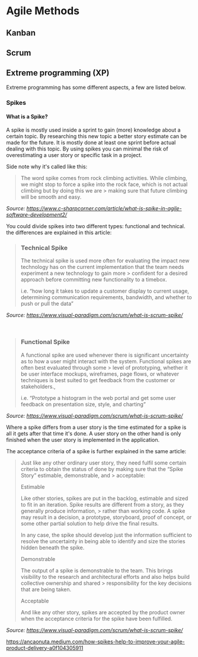 # Agile Methods

## Kanban

## Scrum

## Extreme programming (XP)

Extreme programming has some different aspects, a few are listed below.

### Spikes

#### What is a Spike?
A spike is mostly used inside a sprint to gain (more) knowledge about a certain topic. By researching this new topic a better story estimate can be made for the future. It is mostly done at least one sprint before actual dealing with this topic. By using spikes you can minimal the risk of overestimating a user story or specific task in a project.

Side note why it's called like this:

> The word spike comes from rock climbing activities. While climbing, we might stop to force a spike into the rock face, which is not actual climbing but by doing this we are   > making sure that future climbing will be smooth and easy.


<i> Source: https://www.c-sharpcorner.com/article/what-is-spike-in-agile-software-development2/ </i>

You could divide spikes into two different types: functional and technical. the differences are explained in this article:

> <h3>Technical Spike</h3>
> The technical spike is used more often for evaluating the impact new technology has on the current implementation that the team needs experiment a new technology to gain more   > confident for a desired approach before committing new functionality to a timebox.
> 
> i.e. “how long it takes to update a customer display to current usage, determining communication requirements, bandwidth, and whether to push or pull the data”

<i> Source: https://www.visual-paradigm.com/scrum/what-is-scrum-spike/ </i>

<br>

> <h3>Functional Spike</h3>
> A functional spike are used whenever there is significant uncertainty as to how a user might interact with the system. Functional spikes are often best evaluated through some   > level of prototyping, whether it be user interface mockups, wireframes, page flows, or whatever techniques is best suited to get feedback from the customer or stakeholders.,
> 
> i.e. “Prototype a histogram in the web portal and get some user feedback on presentation size, style, and charting”

<i> Source: https://www.visual-paradigm.com/scrum/what-is-scrum-spike/ </i>

Where a spike differs from a user story is the time estimated for a spike is all it gets after that time it's done. A user story on the other hand is only finished when the user story is implemented in the application.


The acceptance criteria of a spike is further explained in the same article:

> Just like any other ordinary user story, they need fulfil some certain criteria to obtain the status of done by making sure that the “Spike Story” estimable, demonstrable, and > acceptable:
>
> Estimable
>
> Like other stories, spikes are put in the backlog, estimable and sized to fit in an iteration. Spike results are different from a story, as they generally produce information, > rather than working code. A spike may result in a decision, a prototype, storyboard, proof of concept, or some other partial solution to help drive the final results.
>
> In any case, the spike should develop just the information sufficient to resolve the uncertainty in being able to identify and size the stories hidden beneath the spike.
> 
> Demonstrable
> 
> The output of a spike is demonstrable to the team. This brings visibility to the research and architectural efforts and also helps build collective ownership and shared       > responsibility for the key decisions that are being taken.
> 
> Acceptable
> 
> And like any other story, spikes are accepted by the product owner when the acceptance criteria for the spike have been fulfilled.

<i> Source: https://www.visual-paradigm.com/scrum/what-is-scrum-spike/ </i>




https://ancaonuta.medium.com/how-spikes-help-to-improve-your-agile-product-delivery-a0f104305911
